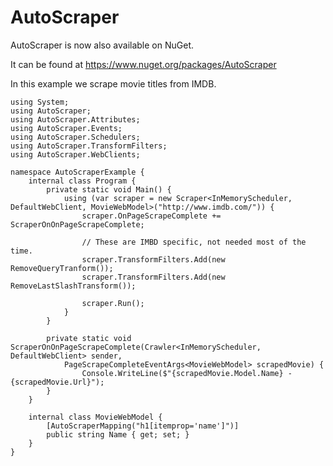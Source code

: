 # AutoScraper

AutoScraper is now also available on NuGet. 

It can be found at https://www.nuget.org/packages/AutoScraper


In this example we scrape movie titles from IMDB.

    using System;
    using AutoScraper;
    using AutoScraper.Attributes;
    using AutoScraper.Events;
    using AutoScraper.Schedulers;
    using AutoScraper.TransformFilters;
    using AutoScraper.WebClients;

    namespace AutoScraperExample {
        internal class Program {
            private static void Main() {
                using (var scraper = new Scraper<InMemoryScheduler, DefaultWebClient, MovieWebModel>("http://www.imdb.com/")) {
                    scraper.OnPageScrapeComplete += ScraperOnOnPageScrapeComplete;

                    // These are IMBD specific, not needed most of the time.
                    scraper.TransformFilters.Add(new RemoveQueryTranform());
                    scraper.TransformFilters.Add(new RemoveLastSlashTransform());

                    scraper.Run();
                }
            }

            private static void ScraperOnOnPageScrapeComplete(Crawler<InMemoryScheduler, DefaultWebClient> sender,
                PageScrapeCompleteEventArgs<MovieWebModel> scrapedMovie) {
                    Console.WriteLine($"{scrapedMovie.Model.Name} - {scrapedMovie.Url}");
            }
        }

        internal class MovieWebModel {
            [AutoScraperMapping("h1[itemprop='name']")]
            public string Name { get; set; }
        }
    }

